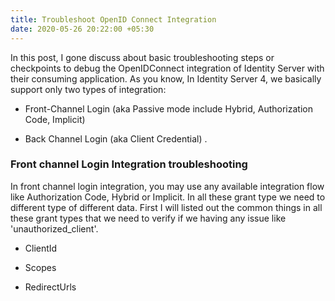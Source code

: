 ```yaml
---
title: Troubleshoot OpenID Connect Integration
date: 2020-05-26 20:22:00 +05:30
---
```


In this post, I gone discuss about  basic  troubleshooting  steps or checkpoints to debug  the  OpenIDConnect integration of Identity Server with their consuming application. As you know, In  Identity Server 4, we basically support  only two types of  integration:

*  Front-Channel  Login (aka Passive mode include  Hybrid, Authorization Code, Implicit)

* Back Channel Login (aka Client Credential) .

### **Front channel Login Integration troubleshooting**

In front channel login integration, you may use  any available  integration flow  like Authorization Code, Hybrid or Implicit. In all these grant type we need to different type of  different data. First I will listed out the common things in all these grant  types that we need to verify if we having any issue like 'unauthorized_client'.

* ClientId 

* Scopes

* RedirectUrls